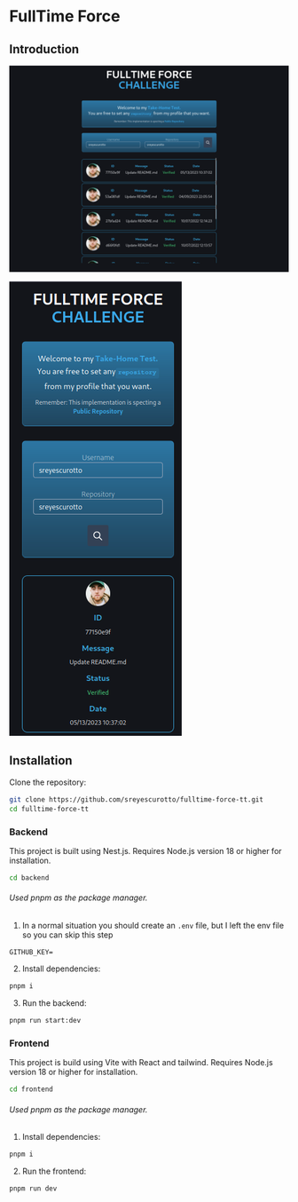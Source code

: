 # FullTime Force

## Introduction

![Desktop Image](./images/desktop.png)

![Mobile Image](./images/mobile.png)
## Installation
Clone the repository:

   ```bash
   git clone https://github.com/sreyescurotto/fulltime-force-tt.git
   cd fulltime-force-tt
```
### Backend

This project is built using Nest.js. Requires Node.js version 18 or higher for installation.
``` bash
cd backend
```
###### Used pnpm as the package manager.

1. In a normal situation you should create an `.env` file, but I left the env file so you can skip this step

  ```
  GITHUB_KEY=
```

2. Install dependencies:
```bash 
pnpm i
```
3. Run the backend:
```bash
pnpm run start:dev
```
### Frontend

This project is build using Vite with React and tailwind.
Requires Node.js version 18 or higher for installation.

``` bash
cd frontend
```
###### Used pnpm as the package manager.

1. Install dependencies:
```bash 
pnpm i
```
2. Run the frontend:
```bash
pnpm run dev
```

